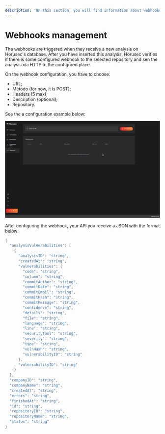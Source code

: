 ```yaml
---
description: 'On this section, you will find information about webhooks management.'
---
```


# Webhooks management

The webhooks are triggered when they receive a new analysis on Horusec's database. After you have inserted this analysis, Horusec verifies if there is some configured webhook to the selected repository and sen the analysis via HTTP to the configured place.

On the webhook configuration, you have to choose:

* URL;
* Método \(for now, it is POST\); 
* Headers \(5 max\);
* Description \(optional\);
* Repository.

See the a configuration example below: 

![](../../.gitbook/assets/webhooken_us.gif)

After configuring the webhook, your API you receive a JSON with the format below: 

```go
{
  "analysisVulnerabilities": [
    {
      "analysisID": "string",
      "createdAt": "string",
      "vulnerabilities": {
        "code": "string",
        "column": "string",
        "commitAuthor": "string",
        "commitDate": "string",
        "commitEmail": "string",
        "commitHash": "string",
        "commitMessage": "string",
        "confidence": "string",
        "details": "string",
        "file": "string",
        "language": "string",
        "line": "string",
        "securityTool": "string",
        "severity": "string",
        "type": "string",
        "vulnHash": "string",
        "vulnerabilityID": "string"
      },
      "vulnerabilityID": "string"
    }
  ],
  "companyID": "string",
  "companyName": "string",
  "createdAt": "string",
  "errors": "string",
  "finishedAt": "string",
  "id": "string",
  "repositoryID": "string",
  "repositoryName": "string",
  "status": "string"
}

```

